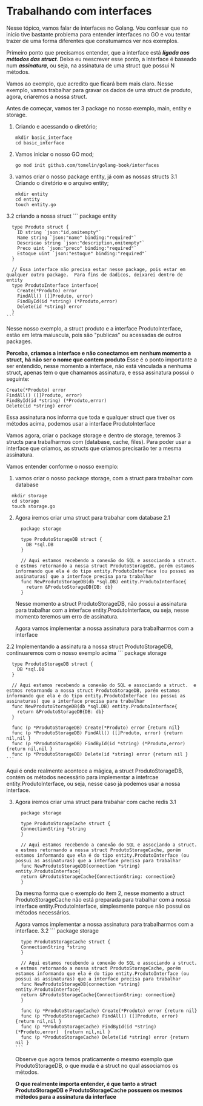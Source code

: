 # Trabalhando com interfaces

Nesse tópico, vamos falar de interfaces no Golang.  Vou confesar que no início tive bastante problema para entender interfaces no GO e vou tentar trazer de uma forma diferentes que constumamos ver nos exemplos.

Primeiro ponto que precisamos entender, que a interface está ***ligada aos métodos das struct***. Deixa eu reescrever esse ponto, a interface é baseado num ***assinatura***, ou seja, na assinatura de uma struct que possui N métodos.

Vamos ao exemplo, que acredito que ficará bem mais claro. Nesse exemplo, vamos trabalhar para gravar os dados de uma struct de produto, agora, criaremos a nossa struct.

Antes de começar, vamos ter 3 package no nosso exemplo, main, entity e storage.

1. Criando e acessando o diretório;
   ```
   mkdir basic_interface
   cd basic_interface
   ```
2. Vamos iniciar o nosso GO mod;
    ```
    go mod init github.com/tomelin/golang-book/interfaces
    ```
3. vamos criar o nosso package entity, já com as nossas structs
  3.1 Criando o diretório e o arquivo entity;
    ```
    mkdir entity
    cd entity
    touch entity.go
    ```
  3.2 criando a nossa struct
    ```
      package entity

      type Produto struct {
        ID string `json:"id,omitempty"`
        Name string `json:"name" binding:"required"`
        Descricao string `json:"description,omitempty"`
        Preco uint `json:"preco" binding:"required"`
        Estoque uint `json:"estoque" binding:"required"`
      }

      // Essa interface não precisa estar nesse package, pois estar em qualquer outro package.  Para fins de dadicos, deixarei dentro de entity
      type ProdutoInterface interface{
        Create(*Produto) error
        FindAll() ([]Produto, error)
        FindById(id *string) (*Produto,error)
        Delete(id *string) error
      }
    ```

Nesse nosso exemplo, a struct produto e a interface ProdutoInterface, estão em letra maiuscula, pois são "publicas" ou acessadas de outros packages.

**Perceba, criamos a interface e não conectamos em nenhum momento a struct, há não ser o nome que contem produto** 
Esse é o ponto importante a ser entendido, nesse momento a interface, não está vinculada a nenhuma struct, apenas tem o que chamamos assinatura, e essa assinatura possui o seguinte:
```
Create(*Produto) error
FindAll() ([]Produto, error)
FindById(id *string) (*Produto,error)
Delete(id *string) error
```

Essa assinatura nos informa que toda e qualquer struct que tiver os métodos acima, podemos usar a interface ProdutoInterface

Vamos agora, criar o package storage e dentro de storage, teremos 3 structs para trabalharmos com (database, cache, files). Para poder usar a interface que criamos, as structs que criamos precisarão ter a mesma assinatura.

Vamos entender conforme o nosso exemplo:

1. vamos criar o nosso package storage, com a struct para trabalhar com database
```
  mkdir storage
  cd storage
  touch storage.go
```
2. Agora iremos criar uma struct para trabahar com database
  2.1
    ```
      package storage
      
      type ProdutoStorageDB struct {
        DB *sql.DB
      }
      
      // Aqui estamos recebendo a conexão do SQL e associando a struct.  e estmos retornando a nossa struct ProdutoStorageDB, porém estamos informando que ela é do tipo entity.ProdutoInterface (ou possui as assinaturas) que a interface precisa para trabalhar
      func NewProdutoStorageDB(db *sql.DB) entity.ProdutoInterface{
        return &ProdutoStorageDB{DB: db}
      }
    ```
    Nesse momento a struct ProdutoStorageDB, não possui a assinatura para trabalhar com a interface entity.ProdutoInterface, ou seja, nesse momento teremos um erro de assinatura.
  
    Agora vamos implementar a nossa assinatura para trabalharmos com a interface

  2.2 Implementando a assinatura a nossa struct ProdutoStorageDB, continuaremos com o nosso exemplo acima
    ```
      package storage
      
      type ProdutoStorageDB struct {
        DB *sql.DB
      }

      // Aqui estamos recebendo a conexão do SQL e associando a struct.  e estmos retornando a nossa struct ProdutoStorageDB, porém estamos informando que ela é do tipo entity.ProdutoInterface (ou possui as assinaturas) que a interface precisa para trabalhar
      func NewProdutoStorageDB(db *sql.DB) entity.ProdutoInterface{
        return &ProdutoStorageDB{DB: db}
      }

      func (p *ProdutoStorageDB) Create(*Produto) error {return nil}
      func (p *ProdutoStorageDB) FindAll() ([]Produto, error) {return nil,nil }
      func (p *ProdutoStorageDB) FindById(id *string) (*Produto,error)  {return nil,nil }
      func (p *ProdutoStorageDB) Delete(id *string) error {return nil }
    ```
   Aqui é onde realmente acontece a mágica, a struct ProdutoStorageDB, contém os métodos necessário para implementar a intefrcae entity.ProdutoInterface, ou seja, nesse caso já podemos usar a nossa interface.

3. Agora iremos criar uma struct para trabahar com cache redis
    3.1
     ```
       package storage
  
       type ProdutoStorageCache struct {
       ConnectionString *string
       }
  
       // Aqui estamos recebendo a conexão do SQL e associando a struct.  e estmos retornando a nossa struct ProdutoStorageCache, porém estamos informando que ela é do tipo entity.ProdutoInterface (ou possui as assinaturas) que a interface precisa para trabalhar
       func NewProdutoStorageDB(connection *string) entity.ProdutoInterface{
       return &ProdutoStorageCache{ConnectionString: connection}
       }
     ```
     Da mesma forma que o exemplo do item 2, nesse momento a struct ProdutoStorageCache não está preparada para trabalhar com a nossa interface entity.ProdutoInterface, simplesmente porque não possui os métodos necessários.
      
     Agora vamos implementar a nossa assinatura para trabalharmos com a interface.
    3.2
       ```
         package storage
    
         type ProdutoStorageCache struct {
         ConnectionString *string
         }
  
         // Aqui estamos recebendo a conexão do SQL e associando a struct.  e estmos retornando a nossa struct ProdutoStorageCache, porém estamos informando que ela é do tipo entity.ProdutoInterface (ou possui as assinaturas) que a interface precisa para trabalhar
         func NewProdutoStorageDB(connection *string) entity.ProdutoInterface{
         return &ProdutoStorageCache{ConnectionString: connection}
         }
  
         func (p *ProdutoStorageCache) Create(*Produto) error {return nil}
         func (p *ProdutoStorageCache) FindAll() ([]Produto, error) {return nil,nil }
         func (p *ProdutoStorageCache) FindById(id *string) (*Produto,error)  {return nil,nil }
         func (p *ProdutoStorageCache) Delete(id *string) error {return nil }
       ```
      Observe que agora temos praticamente o mesmo exemplo que ProdutoStorageDB, o que muda é a struct no qual associamos os métodos.

      **O que realmente importa entender, é que tanto a struct ProdutoStorageDB e ProdutoStorageCache possuem os mesmos métodos para a assinatura da interface**